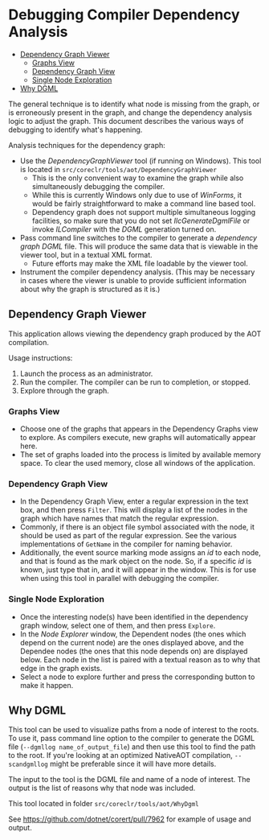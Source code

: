 # Debugging Compiler Dependency Analysis <!-- omit in toc -->

* [Dependency Graph Viewer](#dependency-graph-viewer)
  * [Graphs View](#graphs-view)
  * [Dependency Graph View](#dependency-graph-view)
  * [Single Node Exploration](#single-node-exploration)
* [Why DGML](#why-dgml)

The general technique is to identify what node is missing from the graph, or is erroneously present in the graph, and change the dependency analysis logic to adjust the graph. This document describes the various ways of debugging to identify what's happening.

Analysis techniques for the dependency graph:

* Use the _DependencyGraphViewer_ tool (if running on Windows). This tool is located in `src/coreclr/tools/aot/DependencyGraphViewer`
  * This is the only convenient way to examine the graph while also simultaneously debugging the compiler.
  * While this is currently Windows only due to use of _WinForms_, it would be fairly straightforward to make a command line based tool.
  * Dependency graph does not support multiple simultaneous logging facilities, so make sure that you do not set _IlcGenerateDgmlFile_ or invoke _ILCompiler_ with the _DGML_ generation turned on.
* Pass command line switches to the compiler to generate a _dependency graph DGML_ file. This will produce the same data that is viewable in the viewer tool, but in a textual XML format.
  * Future efforts may make the XML file loadable by the viewer tool.
* Instrument the compiler dependency analysis. (This may be necessary in cases where the viewer is unable to provide sufficient information about why the graph is structured as it is.)

## Dependency Graph Viewer

This application allows viewing the dependency graph produced by the AOT compilation.

<!-- TODO: Add an example. -->
Usage instructions:

1. Launch the process as an administrator.
2. Run the compiler. The compiler can be run to completion, or stopped.
3. Explore through the graph.

### Graphs View

* Choose one of the graphs that appears in the Dependency Graphs view to explore. As compilers execute, new graphs will automatically appear here.
* The set of graphs loaded into the process is limited by available memory space. To clear the used memory, close all windows of the application.

### Dependency Graph View

* In the Dependency Graph View, enter a regular expression in the text box, and then press `Filter`. This will display a list of the nodes in the graph which have names that match the regular expression.
* Commonly, if there is an object file symbol associated with the node, it should be used as part of the regular expression. See the various implementations of `GetName` in the compiler for naming behavior.
* Additionally, the event source marking mode assigns an _id_ to each node, and that is found as the mark object on the node. So, if a specific _id_ is known, just type that in, and it will appear in the window. This is for use when using this tool in parallel with debugging the compiler.

### Single Node Exploration

* Once the interesting node(s) have been identified in the dependency graph window, select one of them, and then press `Explore`.
* In the _Node Explorer_ window, the Dependent nodes (the ones which depend on the current node) are the ones displayed above, and the Dependee nodes (the ones that this node depends on) are displayed below. Each node in the list is paired with a textual reason as to why that edge in the graph exists.
* Select a node to explore further and press the corresponding button to make it happen.

## Why DGML

This tool can be used to visualize paths from a node of interest to the roots. To use it, pass command line option to the compiler to generate the DGML file (`--dgmllog name_of_output_file`) and then use this tool to find the path to the root. If you're looking at an optimized NativeAOT compilation, `--scandgmllog` might be preferable since it will have more details.

The input to the tool is the DGML file and name of a node of interest. The output is the list of reasons why that node was included.

This tool located in folder `src/coreclr/tools/aot/WhyDgml`

See <https://github.com/dotnet/corert/pull/7962> for example of usage and output.
